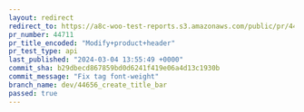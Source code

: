 ```yaml
---
layout: redirect
redirect_to: https://a8c-woo-test-reports.s3.amazonaws.com/public/pr/44711/api/index.html
pr_number: 44711
pr_title_encoded: "Modify+product+header"
pr_test_type: api
last_published: "2024-03-04 13:55:49 +0000"
commit_sha: b29dbecd867859bd0d6241f419e06a4d13c1930b
commit_message: "Fix tag font-weight"
branch_name: dev/44656_create_title_bar
passed: true
---
```

